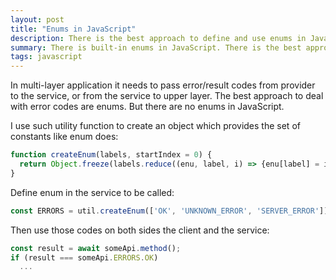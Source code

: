 ```yaml
---
layout: post
title: "Enums in JavaScript"
description: There is the best approach to define and use enums in JavaScript.
summary: There is built-in enums in JavaScript. There is the best approach to define and use enums in JavaScript.
tags: javascript
---
```


In multi-layer application it needs to pass error/result codes from provider to the service, or from the service to upper layer.
The best approach to deal with error codes are enums. But there are no enums in JavaScript.

I use such utility function to create an object which provides the set of constants like enum does:

```javascript
function createEnum(labels, startIndex = 0) {
  return Object.freeze(labels.reduce((enu, label, i) => {enu[label] = i + startIndex; return enu;}, {}));
}
```

Define enum in the service to be called:

```javascript
const ERRORS = util.createEnum(['OK', 'UNKNOWN_ERROR', 'SERVER_ERROR']);
```

Then use those codes on both sides the client and the service:

```javascript
const result = await someApi.method();
if (result === someApi.ERRORS.OK)
  ...
```
